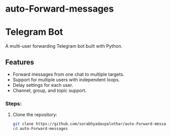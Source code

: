 # auto-Forward-messages

# Telegram Bot

A multi-user forwarding Telegram bot built with Python.

## Features
- Forward messages from one chat to multiple targets.
- Support for multiple users with independent loops.
- Delay settings for each user.
- Channel, group, and topic support.


### Steps:
1. Clone the repository:
   ```bash
   git clone https://github.com/sorabhyadavpalothar/auto-Forward-messages.git
   cd auto-Forward-messages